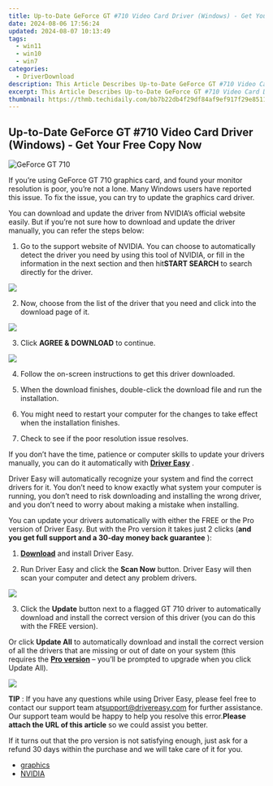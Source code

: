 ```yaml
---
title: Up-to-Date GeForce GT #710 Video Card Driver (Windows) - Get Your Free Copy Now
date: 2024-08-06 17:56:24
updated: 2024-08-07 10:13:49
tags:
  - win11
  - win10
  - win7
categories:
  - DriverDownload
description: This Article Describes Up-to-Date GeForce GT #710 Video Card Driver (Windows) - Get Your Free Copy Now
excerpt: This Article Describes Up-to-Date GeForce GT #710 Video Card Driver (Windows) - Get Your Free Copy Now
thumbnail: https://thmb.techidaily.com/bb7b22db4f29df84af9ef917f29e85118ed689c604ae901531790591bfbc5dab.jpg
---
```


## Up-to-Date GeForce GT #710 Video Card Driver (Windows) - Get Your Free Copy Now

![GeForce GT 710](http://www.geforce.com/sites/default/files-world/styles/668x258/public/featured_image/GeForce-GT710-GF-Header_0.jpg?itok=ZwQ4mHvT)

 If you’re using GeForce GT 710 graphics card, and found your monitor resolution is poor, you’re not a lone. Many Windows users have reported this issue. To fix the issue, you can try to update the graphics card driver.  

 You can download and update the driver from NVIDIA’s official website easily. But if you’re not sure how to download and update the driver manually, you can refer the steps below:
  
 1) Go to the support website of NVIDIA. You can choose to automatically detect the driver you need by using this tool of NVIDIA, or fill in the information in the next section and then hit**START SEARCH** to search directly for the driver.
  
![](https://images.drivereasy.com/wp-content/uploads/2017/02/img_58abf5ad60049.jpg)
  
 2) Now, choose from the list of the driver that you need and click into the download page of it.

![](https://images.drivereasy.com/wp-content/uploads/2017/02/img_58abf6b6354d4.jpg)
  
 3) Click **AGREE & DOWNLOAD** to continue.
  
![](https://images.drivereasy.com/wp-content/uploads/2017/02/img_58abf6d67f88c.png)

 4) Follow the on-screen instructions to get this driver downloaded.
  
 5) When the download finishes, double-click the download file and run the installation.
  
 6) You might need to restart your computer for the changes to take effect when the installation finishes.

 7) Check to see if the poor resolution issue resolves.

 If you don’t have the time, patience or computer skills to update your drivers manually, you can do it automatically with [**Driver Easy**](https://tools.techidaily.com/drivereasy/download/) .

 Driver Easy will automatically recognize your system and find the correct drivers for it. You don’t need to know exactly what system your computer is running, you don’t need to risk downloading and installing the wrong driver, and you don’t need to worry about making a mistake when installing.

 You can update your drivers automatically with either the FREE or the Pro version of Driver Easy. But with the Pro version it takes just 2 clicks (**and you get full support and a 30-day money back guarantee** ):

 1) [**Download**](https://tools.techidaily.com/drivereasy/download/) and install Driver Easy.

 2) Run Driver Easy and click the **Scan Now**   button. Driver Easy will then scan your computer and detect any problem drivers.

![](https://images.drivereasy.com/wp-content/uploads/2017/04/img_58e8b110f2fc9.png)

 3) Click the **Update**   button next to a flagged GT 710 driver to automatically download and install the correct version of this driver (you can do this with the FREE version).

 Or click **Update All**   to automatically download and install the correct version of all the drivers that are missing or out of date on your system (this requires the [**Pro version**](https://tools.techidaily.com/drivereasy/download/)   – you’ll be prompted to upgrade when you click Update All).

![](https://images.drivereasy.com/wp-content/uploads/2017/04/img_58e8b2a79cc9f.jpg)

**TIP** : If you have any questions while using Driver Easy, please feel free to contact our support team at[support@drivereasy.com](https://tools.techidaily.com/drivereasy/download/) for further assistance. Our support team would be happy to help you resolve this error.**Please attach the URL of this article** so we could assist you better.

 If it turns out that the pro version is not satisfying enough, just ask for a refund 30 days within the purchase and we will take care of it for you.

* [graphics](https://tools.techidaily.com/drivereasy/download/)
* [NVIDIA](https://tools.techidaily.com/drivereasy/download/)

<ins class="adsbygoogle"
     style="display:block"
     data-ad-format="autorelaxed"
     data-ad-client="ca-pub-7571918770474297"
     data-ad-slot="1223367746"></ins>



<ins class="adsbygoogle"
     style="display:block"
     data-ad-client="ca-pub-7571918770474297"
     data-ad-slot="8358498916"
     data-ad-format="auto"
     data-full-width-responsive="true"></ins>
